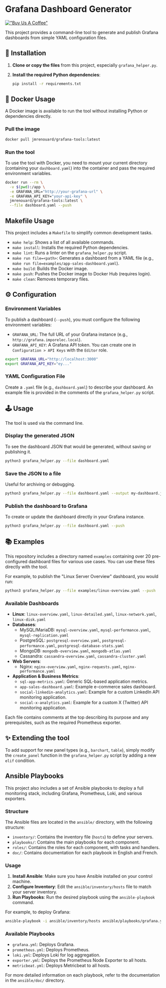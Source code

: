 # Grafana Dashboard Generator

[!["Buy Us A Coffee"](https://www.buymeacoffee.com/assets/img/custom_images/orange_img.png)](https://www.buymeacoffee.com/jmrenouard)

This project provides a command-line tool to generate and publish Grafana dashboards from simple YAML configuration files.

## 🚀 Installation

1.  **Clone or copy the files** from this project, especially `grafana_helper.py`.

2.  **Install the required Python dependencies**:
    ```bash
    pip install -r requirements.txt
    ```

## 🐳 Docker Usage

A Docker image is available to run the tool without installing Python or dependencies directly.

### Pull the image

```bash
docker pull jmrenouard/grafana-tools:latest
```

### Run the tool

To use the tool with Docker, you need to mount your current directory (containing your `dashboard.yaml`) into the container and pass the required environment variables.

```bash
docker run --rm \
  -v $(pwd):/app \
  -e GRAFANA_URL="http://your-grafana-url" \
  -e GRAFANA_API_KEY="your-api-key" \
  jmrenouard/grafana-tools:latest \
  --file dashboard.yaml --push
```

## Makefile Usage

This project includes a `Makefile` to simplify common development tasks.

-   `make help`: Shows a list of all available commands.
-   `make install`: Installs the required Python dependencies.
-   `make lint`: Runs a linter on the `grafana_helper.py` script.
-   `make run file=<path>`: Generates a dashboard from a YAML file (e.g., `make run file=examples/app-sales-dashboard.yaml`).
-   `make build`: Builds the Docker image.
-   `make push`: Pushes the Docker image to Docker Hub (requires login).
-   `make clean`: Removes temporary files.

## ⚙️ Configuration

### Environment Variables

To publish a dashboard (`--push`), you must configure the following environment variables:

-   `GRAFANA_URL`: The full URL of your Grafana instance (e.g., `http://grafana.imporelec.local`).
-   `GRAFANA_API_KEY`: A Grafana API token. You can create one in `Configuration > API Keys` with the `Editor` role.

```bash
export GRAFANA_URL="http://localhost:3000"
export GRAFANA_API_KEY="ey..."
```

### YAML Configuration File

Create a `.yaml` file (e.g., `dashboard.yaml`) to describe your dashboard. An example file is provided in the comments of the `grafana_helper.py` script.

## 🕹️ Usage

The tool is used via the command line.

### Display the generated JSON

To see the dashboard JSON that would be generated, without saving or publishing it.

```bash
python3 grafana_helper.py --file dashboard.yaml
```

### Save the JSON to a file

Useful for archiving or debugging.

```bash
python3 grafana_helper.py --file dashboard.yaml --output my-dashboard.json
```

### Publish the dashboard to Grafana

To create or update the dashboard directly in your Grafana instance.

```bash
python3 grafana_helper.py --file dashboard.yaml --push
```

## 📚 Examples

This repository includes a directory named `examples` containing over 20 pre-configured dashboard files for various use cases. You can use these files directly with the tool.

For example, to publish the "Linux Server Overview" dashboard, you would run:

```bash
python3 grafana_helper.py --file examples/linux-overview.yaml --push
```

### Available Dashboards

*   **Linux**: `linux-overview.yaml`, `linux-detailed.yaml`, `linux-network.yaml`, `linux-disk.yaml`
*   **Databases**:
    *   MySQL/MariaDB: `mysql-overview.yaml`, `mysql-performance.yaml`, `mysql-replication.yaml`
    *   PostgreSQL: `postgresql-overview.yaml`, `postgresql-performance.yaml`, `postgresql-database-stats.yaml`
    *   MongoDB: `mongodb-overview.yaml`, `mongodb-atlas.yaml`
    *   Cassandra: `cassandra-overview.yaml`, `cassandra-cluster.yaml`
*   **Web Servers**:
    *   Nginx: `nginx-overview.yaml`, `nginx-requests.yaml`, `nginx-performance.yaml`
*   **Application & Business Metrics**:
    *   `sql-app-metrics.yaml`: Generic SQL-based application metrics.
    *   `app-sales-dashboard.yaml`: Example e-commerce sales dashboard.
    *   `social-linkedin-analytics.yaml`: Example for a custom LinkedIn API monitoring application.
    *   `social-x-analytics.yaml`: Example for a custom X (Twitter) API monitoring application.

Each file contains comments at the top describing its purpose and any prerequisites, such as the required Prometheus exporter.

## ✨ Extending the tool

To add support for new panel types (e.g., `barchart`, `table`), simply modify the `create_panel` function in the `grafana_helper.py` script by adding a new `elif` condition.

##  Ansible Playbooks

This project also includes a set of Ansible playbooks to deploy a full monitoring stack, including Grafana, Prometheus, Loki, and various exporters.

### Structure

The Ansible files are located in the `ansible/` directory, with the following structure:

-   `inventory/`: Contains the inventory file (`hosts`) to define your servers.
-   `playbooks/`: Contains the main playbooks for each component.
-   `roles/`: Contains the roles for each component, with tasks and handlers.
-   `doc/`: Contains documentation for each playbook in English and French.

### Usage

1.  **Install Ansible**: Make sure you have Ansible installed on your control machine.
2.  **Configure Inventory**: Edit the `ansible/inventory/hosts` file to match your server inventory.
3.  **Run Playbooks**: Run the desired playbook using the `ansible-playbook` command.

For example, to deploy Grafana:

```bash
ansible-playbook -i ansible/inventory/hosts ansible/playbooks/grafana.yml
```

### Available Playbooks

-   `grafana.yml`: Deploys Grafana.
-   `prometheus.yml`: Deploys Prometheus.
-   `loki.yml`: Deploys Loki for log aggregation.
-   `exporter.yml`: Deploys the Prometheus Node Exporter to all hosts.
-   `metricbeat.yml`: Deploys Metricbeat to all hosts.

For more detailed information on each playbook, refer to the documentation in the `ansible/doc/` directory.
